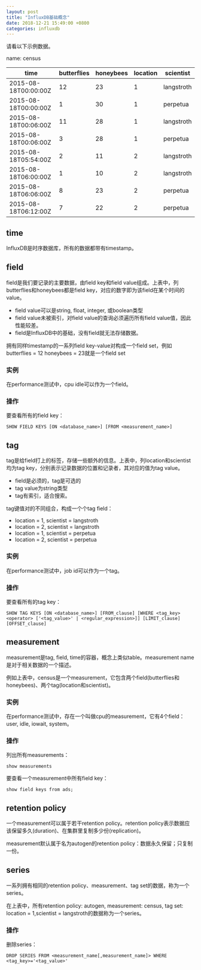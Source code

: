```yaml
---
layout: post
title: "InfluxDB基础概念"
date: 2018-12-21 15:49:00 +0800
categories: influxdb
---
```

请看以下示例数据。

name: census

| time                 | butterflies   | honeybees | location | scientist  |
| -------------------- | ------------- | --------- | -------- | ---------- |
| 2015-08-18T00:00:00Z | 12            | 23        | 1        | langstroth |
| 2015-08-18T00:00:00Z | 1             | 30        | 1        | perpetua   |
| 2015-08-18T00:06:00Z | 11            | 28        | 1        | langstroth |
| 2015-08-18T00:06:00Z | 3             | 28        | 1        | perpetua   |
| 2015-08-18T05:54:00Z | 2             | 11        | 2        | langstroth |
| 2015-08-18T06:00:00Z | 1             | 10        | 2        | langstroth |
| 2015-08-18T06:06:00Z | 8             | 23        | 2        | perpetua   |
| 2015-08-18T06:12:00Z | 7             | 22        | 2        | perpetua   |

## time
InfluxDB是时序数据库，所有的数据都带有timestamp。

## field

field是我们要记录的主要数据，由field key和field value组成。上表中，列butterflies和honeybees都是field key，对应的数字即为该field在某个时间的value。

* field value可以是string, float, integer, 或boolean类型
* field value未被索引，对field value的查询必须遍历所有field value值，因此性能较差。
* field是InfluxDB中的基础，没有field就无法存储数据。

拥有同样timestamp的一系列field key-value对构成一个field set，例如butterflies = 12 honeybees = 23就是一个field set

### 实例
在performance测试中，cpu idle可以作为一个field。

### 操作
要查看所有的field key：

```
SHOW FIELD KEYS [ON <database_name>] [FROM <measurement_name>]
```

## tag
tag是给field打上的标签，存储一些额外的信息。上表中，列location和scientist均为tag key，分别表示记录数据的位置和记录者，其对应的值为tag value。

* field是必须的，tag是可选的
* tag value为string类型
* tag有索引，适合搜索。

tag键值对的不同组合，构成一个个tag field：

* location = 1, scientist = langstroth
* location = 2, scientist = langstroth
* location = 1, scientist = perpetua
* location = 2, scientist = perpetua

### 实例
在performance测试中，job id可以作为一个tag。

### 操作
要查看所有的tag key：

```
SHOW TAG KEYS [ON <database_name>] [FROM_clause] [WHERE <tag_key> <operator> ['<tag_value>' | <regular_expression>]] [LIMIT_clause] [OFFSET_clause]
```

## measurement
measurement是tag, field, time的容器，概念上类似table。measurement name是对于相关数据的一个描述。

例如上表中，census是一个measurement，它包含两个field(butterflies和honeybees)、两个tag(location和scientist)。

### 实例
在performance测试中，存在一个叫做cpu的measurement，它有4个field：user, idle, iowait, system。

### 操作
列出所有measurements：
```
show measurements
```

要查看一个measurement中所有field key：

```
show field keys from ads;
```

## retention policy
一个measurement可以属于若干retention policy。retention policy表示数据应该保留多久(duration)、在集群里复制多少份(replication)。

measurement默认属于名为autogen的retention policy：数据永久保留；只复制一份。

## series
一系列拥有相同的retention policy、measurement、tag set的数据，称为一个series。

在上表中，所有retention policy: autogen, measurement: census, tag set: location = 1,scientist = langstroth的数据称为一个series。

### 操作
删除series：

```
DROP SERIES FROM <measurement_name[,measurement_name]> WHERE <tag_key>='<tag_value>'
```
